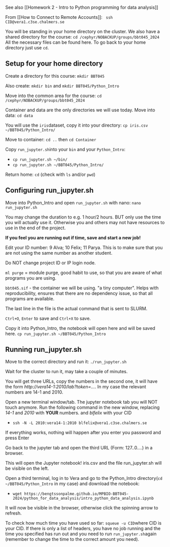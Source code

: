 See also [[Homework 2 - Intro to Python programming for data analysis]]

From [[How to Connect to Remote Accounts]]:
` ssh CID@vera1.c3se.chalmers.se`

You will be standing in your home directory on the cluster. We also have a shared directory for the course:
`cd /cephyr/NOBACKUP/groups/bbt045_2024`
All the necessary files can be found here.
To go back to your home directory just use `cd`.

## Setup for your home directory
Create a directory for this course: `mkdir BBT045`

Also create: `mkdir bin` and `mkdir BBT045/Python_Intro`

Move into the common area for the course: `cd /cephyr/NOBACKUP/groups/bbt045_2024`

Container and data are the only directories we will use today. Move into data: `cd data`

You will use the `iris`dataset, copy it into your directory: `cp iris.csv ~/BBT045/Python_Intro/`

Move to container: `cd ..` then `cd Container`

Copy `run_jupyter.sh`into your `bin` and your `Python_Intro`:
- `cp run_jupyter.sh ~/bin/`
- `cp run_jupyter.sh ~/BBT045/Python_Intro/`

Return home: `cd` (check with `ls` and/or `pwd`)

## Configuring run_jupyter.sh
Move into Python_Intro and open `run_jupyter.sh` with nano: `nano run_jupyter.sh`

You may change the duration to e.g. 1 hour/2 hours. BUT only use the time you will actually use it. Otherwise you and others may not have resources to use in the end of the project.

**If you feel you are running out if time, save and start a new job!**

Edit your ID number: 9 Alva;  10 Felix; 11 Parya. This is to make sure that you are not using the same number as another student.

Do NOT change project ID or IP login node.

`ml purge` = module purge, good habit to use, so that you are aware of what programs you are using. 

`bbt045.sif` - the container we will be using. "a tiny computer". Helps with reproducibility, ensures that there are no dependency issue, so that all programs are available.

The last line in the file is the actual command that is sent to SLURM.

`Ctrl+O`, `Enter` to save and `Ctrl+X` to save.

Copy it into Python_Intro, the notebook will open here and will be saved here.
	`cp run_jupyter.sh ~/BBT045/Python_Intro`

## Running run_jupyter.sh
Move to the correct  directory and run it:
	`./run_jupyter.sh`

Wait for the cluster to run it, may take a couple of minutes.

You will get three URLs, copy the numbers in the second one, it will have the form  *http://vera14-1:2010/lab?token=...*. In my case the relevant numbers are 14-1 and 2010.

Open a new terminal window/tab. The jupyter notebook tab you will NOT touch anymore. Run the following command in the new window, replacing *14-1* and *2010* with **YOUR** numbers. and *blfelix* with your CID
- `ssh -N -L 2010:vera14-1:2010 blfelix@vera1.c3se.chalmers.se `

If everything works, nothing will happen after you enter you password and press Enter

Go back to the jupyter tab and open the third URL (Form: 127..0....) in a browser.

This will open the Jupyter notebook!
iris.csv and the file run_jupyter.sh will be visible on the left.

Open a third terminal, log in to Vera and go to the Python_Intro directory(`cd ~/BBT045/Python_Intro` in my case) and download the notebook:
- `wget https://bengtssonpalme.github.io/MPBIO-BBT045-2024/python_for_data_analysis/intro_python_data_analysis.ipynb`

It will now be visible in the browser, otherwise click the spinning arrow to refresh.

To check how much time you have used so far: `squeue -u CID`where CID is your CID. If there is only a list of headers, you have no job running and the time you specified has run out and you need to run `run_jupyter.sh`again (remember to change the time to the correct amount you need).